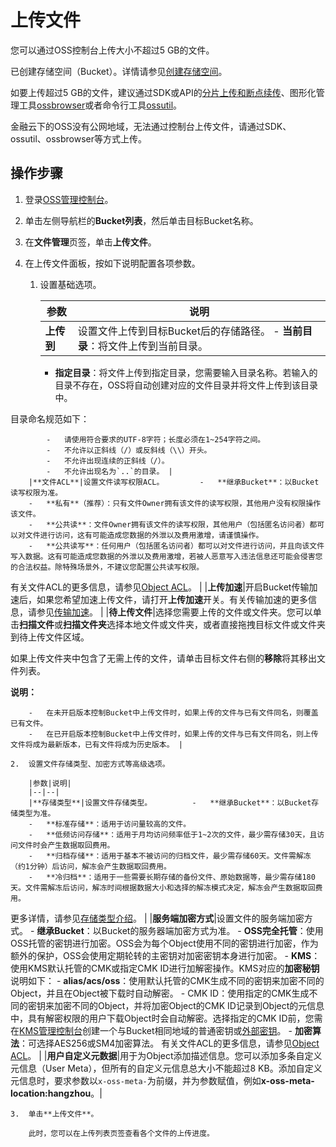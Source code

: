 # 上传文件

您可以通过OSS控制台上传大小不超过5 GB的文件。

已创建存储空间（Bucket）。详情请参见[创建存储空间](/cn.zh-CN/快速入门/控制台快速入门/创建存储空间.md)。

如要上传超过5 GB的文件，建议通过SDK或API的[分片上传和断点续传](/cn.zh-CN/开发指南/对象/文件（Object）/上传文件（Object）/分片上传和断点续传.md)、图形化管理工具[ossbrowser](/cn.zh-CN/常用工具/图形化管理工具ossbrowser/快速开始.md)或者命令行工具[ossutil](/cn.zh-CN/常用工具/命令行工具ossutil/概述.md)。

金融云下的OSS没有公网地域，无法通过控制台上传文件，请通过SDK、ossutil、ossbrowser等方式上传。

## 操作步骤

1.  登录[OSS管理控制台](https://oss.console.aliyun.com/)。

2.  单击左侧导航栏的**Bucket列表**，然后单击目标Bucket名称。

3.  在**文件管理**页签，单击**上传文件**。

4.  在上传文件面板，按如下说明配置各项参数。

    1.  设置基础选项。

        |参数|说明|
        |--|--|
        |**上传到**|设置文件上传到目标Bucket后的存储路径。         -   **当前目录**：将文件上传到当前目录。
        -   **指定目录**：将文件上传到指定目录，您需要输入目录名称。若输入的目录不存在，OSS将自动创建对应的文件目录并将文件上传到该目录中。

目录命名规范如下：

            -   请使用符合要求的UTF-8字符；长度必须在1~254字符之间。
            -   不允许以正斜线（/）或反斜线（\\）开头。
            -   不允许出现连续的正斜线（/）。
            -   不允许出现名为`..`的目录。 |
        |**文件ACL**|设置文件读写权限ACL。        -   **继承Bucket**：以Bucket读写权限为准。
        -   **私有**（推荐）：只有文件Owner拥有该文件的读写权限，其他用户没有权限操作该文件。
        -   **公共读**：文件Owner拥有该文件的读写权限，其他用户（包括匿名访问者）都可以对文件进行访问，这有可能造成您数据的外泄以及费用激增，请谨慎操作。
        -   **公共读写**：任何用户（包括匿名访问者）都可以对文件进行访问，并且向该文件写入数据。这有可能造成您数据的外泄以及费用激增，若被人恶意写入违法信息还可能会侵害您的合法权益。除特殊场景外，不建议您配置公共读写权限。
有关文件ACL的更多信息，请参见[Object ACL](/cn.zh-CN/开发指南/数据安全/访问控制/读写权限ACL.md)。 |
        |**上传加速**|开启Bucket传输加速后，如果您希望加速上传文件，请打开**上传加速**开关。有关传输加速的更多信息，请参见[传输加速](/cn.zh-CN/开发指南/存储空间（Bucket）/传输加速.md)。 |
        |**待上传文件**|选择您需要上传的文件或文件夹。您可以单击**扫描文件**或**扫描文件夹**选择本地文件或文件夹，或者直接拖拽目标文件或文件夹到待上传文件区域。

如果上传文件夹中包含了无需上传的文件，请单击目标文件右侧的**移除**将其移出文件列表。

**说明：**

        -   在未开启版本控制Bucket中上传文件时，如果上传的文件与已有文件同名，则覆盖已有文件。
        -   在已开启版本控制Bucket中上传文件时，如果上传的文件与已有文件同名，则上传文件将成为最新版本，已有文件将成为历史版本。 |

    2.  设置文件存储类型、加密方式等高级选项。

        |参数|说明|
        |--|--|
        |**存储类型**|设置文件存储类型。         -   **继承Bucket**：以Bucket存储类型为准。
        -   **标准存储**：适用于访问量较高的文件。
        -   **低频访问存储**：适用于月均访问频率低于1~2次的文件，最少需存储30天，且访问文件时会产生数据取回费用。
        -   **归档存储**：适用于基本不被访问的归档文件，最少需存储60天。文件需解冻（约1分钟）后访问，解冻会产生数据取回费用。
        -   **冷归档**：适用于一些需要长期存储的备份文件、原始数据等，最少需存储180天。文件需解冻后访问，解冻时间根据数据大小和选择的解冻模式决定，解冻会产生数据取回费用。
更多详情，请参见[存储类型介绍](/cn.zh-CN/开发指南/存储类型/存储类型介绍.md)。 |
        |**服务端加密方式**|设置文件的服务端加密方式。         -   **继承Bucket**：以Bucket的服务器端加密方式为准。
        -   **OSS完全托管**：使用OSS托管的密钥进行加密。OSS会为每个Object使用不同的密钥进行加密，作为额外的保护，OSS会使用定期轮转的主密钥对加密密钥本身进行加密。
        -   **KMS**：使用KMS默认托管的CMK或指定CMK ID进行加解密操作。KMS对应的**加密秘钥**说明如下：
            -   **alias/acs/oss**：使用默认托管的CMK生成不同的密钥来加密不同的Object，并且在Object被下载时自动解密。
            -   CMK ID：使用指定的CMK生成不同的密钥来加密不同的Object，并将加密Object的CMK ID记录到Object的元信息中，具有解密权限的用户下载Object时会自动解密。选择指定的CMK ID前，您需在[KMS管理控制台](https://kms.console.aliyun.com)创建一个与Bucket相同地域的普通密钥或[外部密钥](/cn.zh-CN/密钥服务/密钥种类/使用对称密钥/导入密钥材料.md)。
        -   **加密算法**：可选择AES256或SM4加密算法。
有关文件ACL的更多信息，请参见[Object ACL](/cn.zh-CN/开发指南/数据安全/访问控制/读写权限ACL.md)。 |
        |**用户自定义元数据**|用于为Object添加描述信息。您可以添加多条自定义元信息（User Meta），但所有的自定义元信息总大小不能超过8 KB。添加自定义元信息时，要求参数以`x-oss-meta-`为前缀，并为参数赋值，例如**x-oss-meta-location:hangzhou**。|

    3.  单击**上传文件**。

        此时，您可以在上传列表页签查看各个文件的上传进度。


